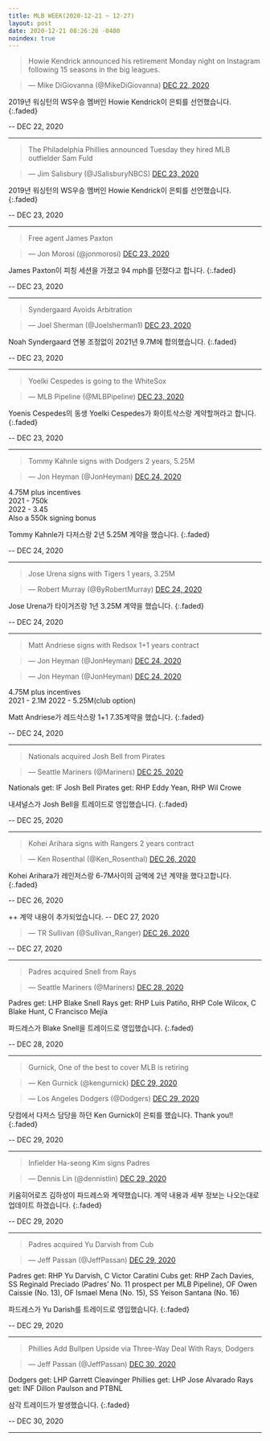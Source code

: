 ```yaml
---
title: MLB WEEK(2020-12-21 ~ 12-27)
layout: post
date: 2020-12-21 08:26:28 -0400
noindex: true
---
```


> Howie Kendrick announced his retirement Monday night on Instagram following 15 seasons in the big leagues.

<script async src="//platform.twitter.com/widgets.js" charset="utf-8"></script>
<blockquote class="twitter-tweet" data-lang="en">
  &mdash; Mike DiGiovanna (@MikeDiGiovanna)
  <a href="https://twitter.com/MikeDiGiovanna/status/1341243882533580800">DEC 22, 2020</a>
</blockquote>

2019년 워싱턴의 WS우승 멤버인 Howie Kendrick이 은퇴를 선언했습니다.
{:.faded}

 -- DEC 22, 2020

---

> The Philadelphia Phillies announced Tuesday they hired MLB outfielder Sam Fuld

<script async src="//platform.twitter.com/widgets.js" charset="utf-8"></script>
<blockquote class="twitter-tweet" data-lang="en">
  &mdash; Jim Salisbury (@JSalisburyNBCS)
  <a href="https://twitter.com/JSalisburyNBCS/status/1341457492707045379">DEC 23, 2020</a>
</blockquote>

2019년 워싱턴의 WS우승 멤버인 Howie Kendrick이 은퇴를 선언했습니다.
{:.faded}

 -- DEC 23, 2020

---

> Free agent James Paxton

<script async src="//platform.twitter.com/widgets.js" charset="utf-8"></script>
<blockquote class="twitter-tweet" data-lang="en">
  &mdash; Jon Morosi (@jonmorosi)
  <a href="https://twitter.com/jonmorosi/status/1341543748333953026">DEC 23, 2020</a>
</blockquote>

James Paxton이 피칭 세션을 가졌고 94 mph를 던졌다고 합니다.
{:.faded}

 -- DEC 23, 2020

---

> Syndergaard Avoids Arbitration

<script async src="//platform.twitter.com/widgets.js" charset="utf-8"></script>
<blockquote class="twitter-tweet" data-lang="en">
  &mdash; Joel Sherman (@Joelsherman1)
  <a href="https://twitter.com/Joelsherman1/status/1341461986840875009">DEC 23, 2020</a>
</blockquote>

Noah Syndergaard 연봉 조정없이 2021년 9.7M에 합의했습니다.
{:.faded}

 -- DEC 23, 2020

---

> Yoelki Cespedes is going to the WhiteSox

<script async src="//platform.twitter.com/widgets.js" charset="utf-8"></script>
<blockquote class="twitter-tweet" data-lang="en">
  &mdash; MLB Pipeline (@MLBPipeline)
  <a href="https://twitter.com/MLBPipeline/status/1341422783629303821">DEC 23, 2020</a>
</blockquote>

Yoenis Cespedes의 동생 Yoelki Cespedes가 화이트삭스랑 계약할꺼라고 합니다.
{:.faded}

 -- DEC 23, 2020

---

> Tommy Kahnle signs with Dodgers 2 years, 5.25M

<script async src="//platform.twitter.com/widgets.js" charset="utf-8"></script>
<blockquote class="twitter-tweet" data-lang="en">
  &mdash; Jon Heyman (@JonHeyman)
  <a href="https://twitter.com/JonHeyman/status/1341796517267595264">DEC 24, 2020</a>
</blockquote>

4.75M plus incentives    
2021 - 750k   
2022 - 3.45   
Also a 550k signing bonus   

Tommy Kahnle가 다저스랑 2년 5.25M 계약을 했습니다.
{:.faded}

 -- DEC 24, 2020

---

> Jose Urena signs with Tigers 1 years, 3.25M

<script async src="//platform.twitter.com/widgets.js" charset="utf-8"></script>
<blockquote class="twitter-tweet" data-lang="en">
  &mdash; Robert Murray (@ByRobertMurray)
  <a href="https://twitter.com/ByRobertMurray/status/1341883799836250113">DEC 24, 2020</a>
</blockquote>

Jose Urena가 타이거즈랑 1년 3.25M 계약을 했습니다.
{:.faded}

 -- DEC 24, 2020

---

> Matt Andriese signs with Redsox 1+1 years contract

<script async src="//platform.twitter.com/widgets.js" charset="utf-8"></script>
<blockquote class="twitter-tweet" data-lang="en">
  &mdash; Jon Heyman (@JonHeyman)
  <a href="https://twitter.com/JonHeyman/status/1341823008416083968">DEC 24, 2020</a>
</blockquote>

<script async src="//platform.twitter.com/widgets.js" charset="utf-8"></script>
<blockquote class="twitter-tweet" data-lang="en">
  &mdash; Jon Heyman (@JonHeyman)
  <a href="https://twitter.com/JonHeyman/status/1341823507169239041">DEC 24, 2020</a>
</blockquote>


4.75M plus incentives    
2021 - 2.1M
2022 - 5.25M(club option)

Matt Andriese가 레드삭스랑 1+1 7.35계약을 했습니다.
{:.faded}

 -- DEC 24, 2020

---

> Nationals acquired Josh Bell from Pirates

<script async src="//platform.twitter.com/widgets.js" charset="utf-8"></script>
<blockquote class="twitter-tweet" data-lang="en">
  &mdash; Seattle Mariners (@Mariners)
  <a href="https://twitter.com/Mariners/status/1338953256744022017">DEC 25, 2020</a>
</blockquote>

Nationals get: IF Josh Bell
Pirates get: RHP Eddy Yean, RHP Wil Crowe

내셔널스가 Josh Bell을 트레이드로 영입했습니다.
{:.faded}

 -- DEC 25, 2020

---

> Kohei Arihara signs with Rangers 2 years contract

<script async src="//platform.twitter.com/widgets.js" charset="utf-8"></script>
<blockquote class="twitter-tweet" data-lang="en">
  &mdash; Ken Rosenthal (@Ken_Rosenthal)
  <a href="https://twitter.com/Ken_Rosenthal/status/1342659780343697410">DEC 26, 2020</a>
</blockquote>

Kohei Arihara가 레인저스랑 6-7M사이의 금액에 2년 계약을 했다고합니다.
{:.faded}

 -- DEC 26, 2020

++ 계약 내용이 추가되었습니다. -- DEC 27, 2020

<script async src="//platform.twitter.com/widgets.js" charset="utf-8"></script>
<blockquote class="twitter-tweet" data-lang="en">
  &mdash; TR Sullivan (@Sullivan_Ranger)
  <a href="https://twitter.com/Sullivan_Ranger/status/1342876979880714245">DEC 26, 2020</a>
</blockquote>

 -- DEC 27, 2020

---


> Padres acquired Snell from Rays

<script async src="//platform.twitter.com/widgets.js" charset="utf-8"></script>
<blockquote class="twitter-tweet" data-lang="en">
  &mdash; Seattle Mariners (@Mariners)
  <a href="https://twitter.com/Mariners/status/1338953256744022017">DEC 28, 2020</a>
</blockquote>

Padres get: LHP Blake Snell
Rays get: RHP Luis Patiño, RHP Cole Wilcox, C Blake Hunt, C Francisco Mejía

파드레스가 Blake Snell을 트레이드로 영입했습니다.
{:.faded}

 -- DEC 28, 2020

---


> Gurnick, One of the best to cover MLB is retiring

<script async src="//platform.twitter.com/widgets.js" charset="utf-8"></script>
<blockquote class="twitter-tweet" data-lang="en">
  &mdash; Ken Gurnick (@kengurnick)
  <a href="https://twitter.com/kengurnick/status/1343688568166739968">DEC 29, 2020</a>
</blockquote>

<script async src="//platform.twitter.com/widgets.js" charset="utf-8"></script>
<blockquote class="twitter-tweet" data-lang="en">
  &mdash; Los Angeles Dodgers (@Dodgers)
  <a href="https://twitter.com/Dodgers/status/1343693130957168640">DEC 29, 2020</a>
</blockquote>

닷컴에서 다저스 담당을 하던 Ken Gurnick이 은퇴를 했습니다. Thank you!!
{:.faded}

 -- DEC 29, 2020

---

> Infielder Ha-seong Kim signs Padres

<script async src="//platform.twitter.com/widgets.js" charset="utf-8"></script>
<blockquote class="twitter-tweet" data-lang="en">
  &mdash; Dennis Lin (@dennistlin)
  <a href="https://twitter.com/dennistlin/status/1343633741843820544">DEC 29, 2020</a>
</blockquote>

키움히어로즈 김하성이 파드레스와 계약했습니다. 계약 내용과 세부 정보는 나오는대로 업데이트 하겠습니다.
{:.faded}

 -- DEC 29, 2020

---

> Padres acquired Yu Darvish from Cub

<script async src="//platform.twitter.com/widgets.js" charset="utf-8"></script>
<blockquote class="twitter-tweet" data-lang="en">
  &mdash; Jeff Passan (@JeffPassan)
  <a href="https://twitter.com/JeffPassan/status/1343749303706263552">DEC 29, 2020</a>
</blockquote>

Padres get: RHP Yu Darvish, C Victor Caratini
Cubs get: RHP Zach Davies, SS Reginald Preciado (Padres’ No. 11 prospect per MLB Pipeline), OF Owen Caissie (No. 13), OF Ismael Mena (No. 15), SS Yeison Santana (No. 16)

파드레스가 Yu Darish를 트레이드로 영입했습니다.
{:.faded}

 -- DEC 29, 2020

---

> Phillies Add Bullpen Upside via Three-Way Deal With Rays, Dodgers

<script async src="//platform.twitter.com/widgets.js" charset="utf-8"></script>
<blockquote class="twitter-tweet" data-lang="en">
  &mdash; Jeff Passan (@JeffPassan)
  <a href="https://twitter.com/JeffPassan/status/1343988680785059843">DEC 30, 2020</a>
</blockquote>

Dodgers get: LHP Garrett Cleavinger
Phillies get: LHP Jose Alvarado
Rays get: INF Dillon Paulson and PTBNL

삼각 트레이드가 발생했습니다.
{:.faded}

 -- DEC 30, 2020

---
